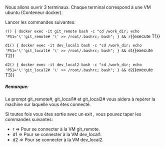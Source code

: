 
Nous allons ouvrir 3 terminaux. Chaque terminal correspond à une VM ubuntu (Conteneur docker).

Lancer les commandes suivantes:

`r() { docker exec -it git_remote bash -c "cd /work_dir; echo 'PS1='\''git_remote# '\' >> /root/.bashrc; bash"; } && r`{{execute T1}}

`d1() { docker exec -it dev_local1 bash -c "cd /work_dir; echo 'PS1='\''git_local1# '\' >> /root/.bashrc; bash"; } && d1`{{execute T2}}

`d2() { docker exec -it dev_local2 bash -c "cd /work_dir; echo 'PS1='\''git_local2# '\' >> /root/.bashrc; bash"; } && d2`{{execute T3}}

##### _Remarque_:
Le prompt git_remote#, git_local1# et git_local2# vous aidera à repèrer la machine sur laquelle vous êtes connecté.

Si toutes fois vous êtes sortie avec un exit , vous pouvez taper les commandes suivantes:

- r  => Pour se connecter à la VM git_remote.
- d1 => Pour se connecter à la VM dev_local1.
- d2 => Pour se connecter à la VM dev_local2.
